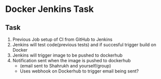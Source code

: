 # Docker Jenkins Task

## Task
1. Previous Job setup of CI from GitHub to Jenkins
2. Jenkins will test code(previous tests) and if succesful trigger build on Docker
3. Jenkins will trigger image to be pushed to dockerhub
4. Notification sent when the image is pushed to dockerhub
	- (email sent to Shahrukh and yourself/group)
	- Uses webhook on Dockerhub to trigger email being sent?
